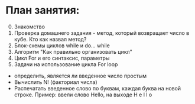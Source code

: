 # План занятия:
0. Знакомство
1. Проверка домашнего задания - метод, который возвращает число в кубе. Кто как назвал метод?
2. Блок-схемы циклов while и do... while
3. Алгоритм "Как правильно организовать цикл"
4. Цикл For и его синтаксис, параметры
5. Задачи на использование цикла For loop 
- определить, является ли введенное число простым
- Вычислить N! (факториал числа)
- Распечатать введенное слово по буквам, каждая буква на новой строке.
Пример: ввели слово Hello, на выходе 
H
е
l
l
o
